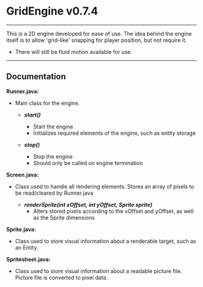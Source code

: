 # GridEngine v0.7.4

---

This is a 2D engine developed for ease of use. The idea behind the engine itself is to allow 'grid-like' snapping for player position, but not require it.
- There will still be fluid motion available for use.

---

## Documentation

**Runner.java:**

- Main class for the engine.

    + __*start()*__
        - Start the engine
        - Initializes required elements of the engine, such as entity storage
       
    + __*stop()*__
        - Stop the engine
        - Should only be called on engine termination
        
**Screen.java:**

- Class used to handle all rendering elements. Stores an array of pixels to be read/cleared by Runner.java

     + __*renderSprite(int xOffset, int yOffset, Sprite sprite)*__
         - Alters stored pixels according to the xOffset and yOffset, as well as the Sprite dimensions
        
**Sprite.java:**

- Class used to store visual information about a renderable target, such as an Entity.


**Spritesheet.java:**

- Class used to store visual information about a readable picture file. Picture file is converted to pixel data.
